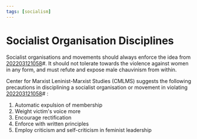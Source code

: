 ```yaml
---
tags: [socialism]
---
```


# Socialist Organisation Disciplines

Socialist organisations and movements should always enforce the idea from
[202203121058](202203121058.md)#. It should not tolerate towards the violence against women in
any form, and must refute and expose male chauvinism from within.

Center for Marxist Leninist-Marxist Studies (CMLMS) suggests the following
precautions in disciplining a socialist organisation or movement in violating
[202203121058](202203121058.md)# :
1. Automatic expulsion of membership
2. Weight victim's voice more
3. Encourage rectification
4. Enforce with written principles
5. Employ criticism and self-criticism in feminist leadership
